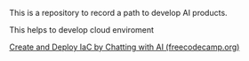 
This is a repository to record a path to develop AI products.

This helps to develop cloud enviroment 

[Create and Deploy IaC by Chatting with AI (freecodecamp.org)](https://www.freecodecamp.org/news/create-and-deploy-iac-by-chatting-with-ai/)


<!--stackedit_data:
eyJoaXN0b3J5IjpbODkyOTgzMjQ2LDczMDk5ODExNl19
-->